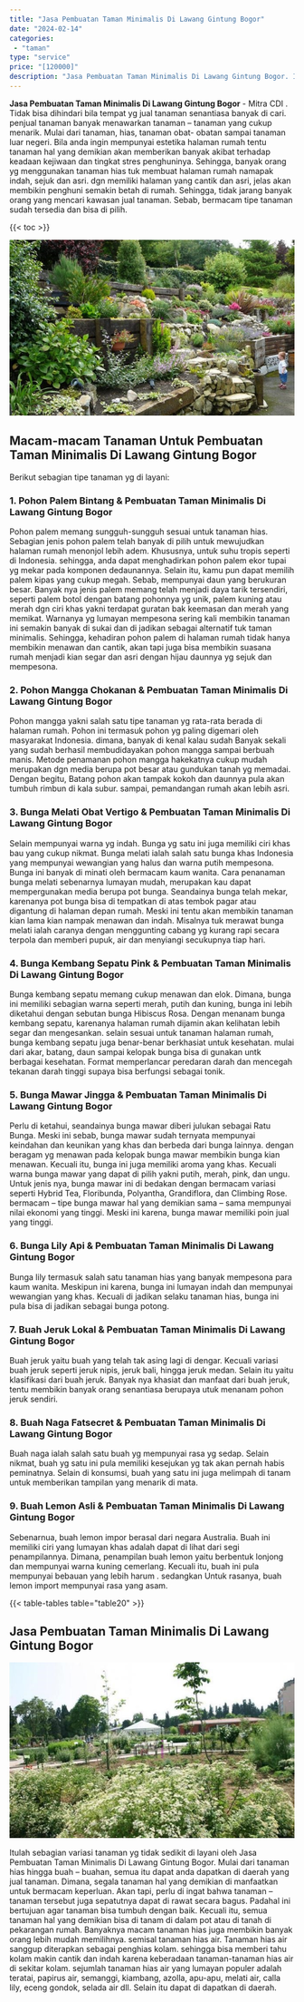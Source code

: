 ```yaml
---
title: "Jasa Pembuatan Taman Minimalis Di Lawang Gintung Bogor"
date: "2024-02-14"
categories:
 - "taman"
type: "service"
price: "[120000]"
description: "Jasa Pembuatan Taman Minimalis Di Lawang Gintung Bogor. Itulah sebagian variasi tanaman yg tidak sedikit di layani oleh Jasa Pembuatan Taman Minimalis Di Lawan..."
---
```


**Jasa Pembuatan Taman Minimalis Di Lawang Gintung Bogor** - Mitra CDI . Tidak bisa dihindari bila tempat yg jual tanaman senantiasa banyak di cari. penjual tanaman banyak menawarkan tanaman – tanaman yang cukup menarik. Mulai dari tanaman, hias, tanaman obat- obatan sampai tanaman luar negeri. Bila anda ingin mempunyai estetika halaman rumah tentu tanaman hal yang demikian akan memberikan banyak akibat terhadap keadaan kejiwaan dan tingkat stres penghuninya. Sehingga, banyak orang yg menggunakan tanaman hias tuk membuat halaman rumah namapak indah, sejuk dan asri. dgn memiliki halaman yang cantik dan asri, jelas akan membikin penghuni semakin betah di rumah. Sehingga, tidak jarang banyak orang yang mencari kawasan jual tanaman. Sebab, bermacam tipe tanaman sudah tersedia dan bisa di pilih.

{{< toc >}}

![Jasa Pembuatan Taman Minimalis Di Lawang Gintung Bogor](/images/taman/taman650x400-23.jpg)

## Macam-macam Tanaman Untuk Pembuatan Taman Minimalis Di Lawang Gintung Bogor

Berikut sebagian tipe tanaman yg di layani:

### 1\. Pohon Palem Bintang & Pembuatan Taman Minimalis Di Lawang Gintung Bogor

Pohon palem memang sungguh-sungguh sesuai untuk tanaman hias. Sebagian jenis pohon palem telah banyak di pilih untuk mewujudkan halaman rumah menonjol lebih adem. Khususnya, untuk suhu tropis seperti di Indonesia. sehingga, anda dapat menghadirkan pohon palem ekor tupai yg mekar pada komponen dedaunannya. Selain itu, kamu pun dapat memilih palem kipas yang cukup megah. Sebab, mempunyai daun yang berukuran besar. Banyak nya jenis palem memang telah menjadi daya tarik tersendiri, seperti palem botol dengan batang pohonnya yg unik, palem kuning atau merah dgn ciri khas yakni terdapat guratan bak keemasan dan merah yang memikat. Warnanya yg lumayan mempesona sering kali membikin tanaman ini semakin banyak di sukai dan di jadikan sebagai alternatif tuk taman minimalis. Sehingga, kehadiran pohon palem di halaman rumah tidak hanya membikin menawan dan cantik, akan tapi juga bisa membikin suasana rumah menjadi kian segar dan asri dengan hijau daunnya yg sejuk dan mempesona.

### 2\. Pohon Mangga Chokanan & Pembuatan Taman Minimalis Di Lawang Gintung Bogor

Pohon mangga yakni salah satu tipe tanaman yg rata-rata berada di halaman rumah. Pohon ini termasuk pohon yg paling digemari oleh masyarakat Indonesia. dimana, banyak di kenal kalau sudah Banyak sekali yang sudah berhasil membudidayakan pohon mangga sampai berbuah manis. Metode penamanan pohon mangga hakekatnya cukup mudah merupakan dgn media berupa pot besar atau gundukan tanah yg memadai. Dengan begitu, Batang pohon akan tampak kokoh dan daunnya pula akan tumbuh rimbun di kala subur. sampai, pemandangan rumah akan lebih asri.

### 3\. Bunga Melati Obat Vertigo & Pembuatan Taman Minimalis Di Lawang Gintung Bogor

Selain mempunyai warna yg indah. Bunga yg satu ini juga memiliki ciri khas bau yang cukup nikmat. Bunga melati ialah salah satu bunga khas Indonesia yang mempunyai wewangian yang halus dan warna putih mempesona. Bunga ini banyak di minati oleh bermacam kaum wanita. Cara penanaman bunga melati sebenarnya lumayan mudah, merupakan kau dapat mempergunakan media berupa pot bunga. Seandainya bunga telah mekar, karenanya pot bunga bisa di tempatkan di atas tembok pagar atau digantung di halaman depan rumah. Meski ini tentu akan membikin tanaman kian lama kian nampak menawan dan indah. Misalnya tuk merawat bunga melati ialah caranya dengan menggunting cabang yg kurang rapi secara terpola dan memberi pupuk, air dan menyiangi secukupnya tiap hari.

### 4\. Bunga Kembang Sepatu Pink & Pembuatan Taman Minimalis Di Lawang Gintung Bogor

Bunga kembang sepatu memang cukup menawan dan elok. Dimana, bunga ini memiliki sebagian warna seperti merah, putih dan kuning, bunga ini lebih diketahui dengan sebutan bunga Hibiscus Rosa. Dengan menanam bunga kembang sepatu, karenanya halaman rumah dijamin akan kelihatan lebih segar dan mengesankan. selain sesuai untuk tanaman halaman rumah, bunga kembang sepatu juga benar-benar berkhasiat untuk kesehatan. mulai dari akar, batang, daun sampai kelopak bunga bisa di gunakan untk berbagai kesehatan. Format memperlancar peredaran darah dan mencegah tekanan darah tinggi supaya bisa berfungsi sebagai tonik.

### 5\. Bunga Mawar Jingga & Pembuatan Taman Minimalis Di Lawang Gintung Bogor

Perlu di ketahui, seandainya bunga mawar diberi julukan sebagai Ratu Bunga. Meski ini sebab, bunga mawar sudah ternyata mempunyai keindahan dan keunikan yang khas dan berbeda dari bunga lainnya. dengan beragam yg menawan pada kelopak bunga mawar membikin bunga kian menawan. Kecuali itu, bunga ini juga memiliki aroma yang khas. Kecuali warna bunga mawar yang dapat di pilih yakni putih, merah, pink, dan ungu. Untuk jenis nya, bunga mawar ini di bedakan dengan bermacam variasi seperti Hybrid Tea, Floribunda, Polyantha, Grandiflora, dan Climbing Rose. bermacam – tipe bunga mawar hal yang demikian sama – sama mempunyai nilai ekonomi yang tinggi. Meski ini karena, bunga mawar memiliki poin jual yang tinggi.

### 6\. Bunga Lily Api & Pembuatan Taman Minimalis Di Lawang Gintung Bogor

Bunga lily termasuk salah satu tanaman hias yang banyak mempesona para kaum wanita. Meskipun ini karena, bunga ini lumayan indah dan mempunyai wewangian yang khas. Kecuali di jadikan selaku tanaman hias, bunga ini pula bisa di jadikan sebagai bunga potong.

### 7\. Buah Jeruk Lokal & Pembuatan Taman Minimalis Di Lawang Gintung Bogor

Buah jeruk yaitu buah yang telah tak asing lagi di dengar. Kecuali variasi buah jeruk seperti jeruk nipis, jeruk bali, hingga jeruk medan. Selain itu yaitu klasifikasi dari buah jeruk. Banyak nya khasiat dan manfaat dari buah jeruk, tentu membikin banyak orang senantiasa berupaya utuk menanam pohon jeruk sendiri.

### 8\. Buah Naga Fatsecret & Pembuatan Taman Minimalis Di Lawang Gintung Bogor

Buah naga ialah salah satu buah yg mempunyai rasa yg sedap. Selain nikmat, buah yg satu ini pula memiliki kesejukan yg tak akan pernah habis peminatnya. Selain di konsumsi, buah yang satu ini juga melimpah di tanam untuk memberikan tampilan yang menarik di mata.

### 9\. Buah Lemon Asli & Pembuatan Taman Minimalis Di Lawang Gintung Bogor

Sebenarnua, buah lemon impor berasal dari negara Australia. Buah ini memiliki ciri yang lumayan khas adalah dapat di lihat dari segi penampilannya. Dimana, penampilan buah lemon yaitu berbentuk lonjong dan mempunyai warna kuning cemerlang. Kecuali itu, buah ini pula mempunyai bebauan yang lebih harum . sedangkan Untuk rasanya, buah lemon import mempunyai rasa yang asam.

{{< table-tables table="table20" >}}

## Jasa Pembuatan Taman Minimalis Di Lawang Gintung Bogor

![Jasa Pembuatan Taman Minimalis Di Lawang Gintung Bogor](/images/taman/taman650x400-30.jpg)

Itulah sebagian variasi tanaman yg tidak sedikit di layani oleh Jasa Pembuatan Taman Minimalis Di Lawang Gintung Bogor. Mulai dari tanaman hias hingga buah – buahan, semua itu dapat anda dapatkan di daerah yang jual tanaman. Dimana, segala tanaman hal yang demikian di manfaatkan untuk bermacam keperluan. Akan tapi, perlu di ingat bahwa tanaman – tanaman tersebut juga sepatutnya dapat di rawat secara bagus. Padahal ini bertujuan agar tanaman bisa tumbuh dengan baik. Kecuali itu, semua tanaman hal yang demikian bisa di tanam di dalam pot atau di tanah di pekarangan rumah. Banyaknya macam tanaman hias juga membikin banyak orang lebih mudah memilihnya. semisal tanaman hias air. Tanaman hias air sanggup diterapkan sebagai penghias kolam. sehingga bisa memberi tahu kolam makin cantik dan indah karena keberadaan tanaman-tanaman hias air di sekitar kolam. sejumlah tanaman hias air yang lumayan populer adalah teratai, papirus air, semanggi, kiambang, azolla, apu-apu, melati air, calla lily, eceng gondok, selada air dll. Selain itu dapat di dapatkan di daerah.
